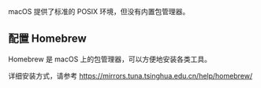 macOS 提供了标准的 POSIX 环境，但没有内置包管理器。

## 配置 Homebrew

Homebrew 是 macOS 上的包管理器，可以方便地安装各类工具。

详细安装方式，请参考 https://mirrors.tuna.tsinghua.edu.cn/help/homebrew/
